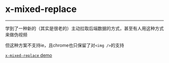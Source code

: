 # x-mixed-replace

---
学到了一种新的（其实是很老的）主动拉取后端数据的方式，甚至有人用这种方式来做伪视频

但这种方案不支持ie，且chrome也只保留了对`<img />`的支持



[`x-mixed-replace` demo](https://github.com/AlanQtten/x-mixed-replace)